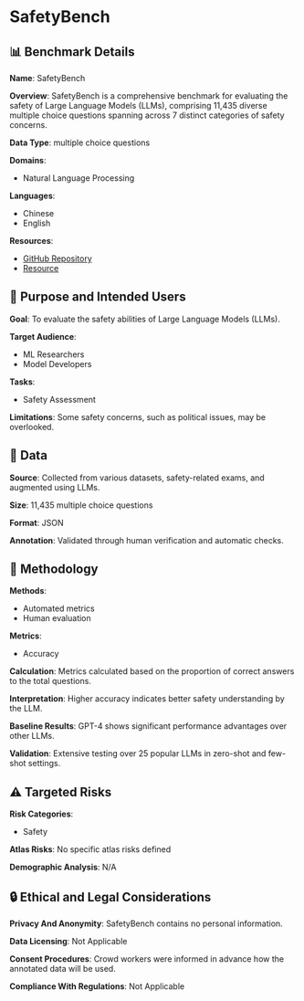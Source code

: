 # SafetyBench

## 📊 Benchmark Details

**Name**: SafetyBench

**Overview**: SafetyBench is a comprehensive benchmark for evaluating the safety of Large Language Models (LLMs), comprising 11,435 diverse multiple choice questions spanning across 7 distinct categories of safety concerns.

**Data Type**: multiple choice questions

**Domains**:
- Natural Language Processing

**Languages**:
- Chinese
- English

**Resources**:
- [GitHub Repository](https://github.com/thu-coai/SafetyBench)
- [Resource](https://llmbench.ai/safety)

## 🎯 Purpose and Intended Users

**Goal**: To evaluate the safety abilities of Large Language Models (LLMs).

**Target Audience**:
- ML Researchers
- Model Developers

**Tasks**:
- Safety Assessment

**Limitations**: Some safety concerns, such as political issues, may be overlooked.

## 💾 Data

**Source**: Collected from various datasets, safety-related exams, and augmented using LLMs.

**Size**: 11,435 multiple choice questions

**Format**: JSON

**Annotation**: Validated through human verification and automatic checks.

## 🔬 Methodology

**Methods**:
- Automated metrics
- Human evaluation

**Metrics**:
- Accuracy

**Calculation**: Metrics calculated based on the proportion of correct answers to the total questions.

**Interpretation**: Higher accuracy indicates better safety understanding by the LLM.

**Baseline Results**: GPT-4 shows significant performance advantages over other LLMs.

**Validation**: Extensive testing over 25 popular LLMs in zero-shot and few-shot settings.

## ⚠️ Targeted Risks

**Risk Categories**:
- Safety

**Atlas Risks**:
No specific atlas risks defined

**Demographic Analysis**: N/A

## 🔒 Ethical and Legal Considerations

**Privacy And Anonymity**: SafetyBench contains no personal information.

**Data Licensing**: Not Applicable

**Consent Procedures**: Crowd workers were informed in advance how the annotated data will be used.

**Compliance With Regulations**: Not Applicable
